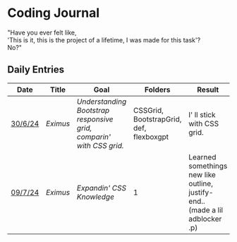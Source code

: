 # Coding Journal
"Have you ever felt like, <br/> 'This is it, this is the project of a lifetime, I was made for this task'?<br/>
No?"

## Daily Entries

| Date       | Title | Goal | Folders | Result | VOD
|------------|--------------|--------------|------------|------------|------------|
| [30/6/24](URL)     | *Eximus* | *Understanding Bootstrap responsive grid, <br/> comparin' with CSS grid.* | CSSGrid, BootstrapGrid, def, flexboxgpt | I' ll stick with CSS grid. | [0](https://youtu.be/00I0gwTUBEk)
| [09/7/24](URL)     | *Eximus* | *Expandin' CSS Knowledge* | 1 | Learned somethings new like outline, justify-end.. (made a lil adblocker .p) | [1](https://youtu.be/rZu7-9cbhvA)
